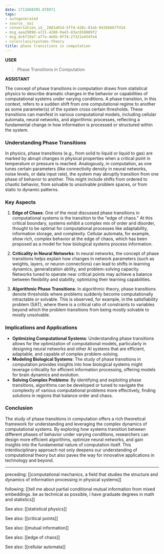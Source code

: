 ```yaml
---
date: 1711668395.078971
tags:
- autogenerated
- source__oai
- conversation_id__2803a01d-5ffd-420c-81eb-04266667f414
- msg_aaa2909d-a721-4280-9a43-83ac658889f2
- msg_dc6719a7-a77a-4e6b-9f74-27321a454fe4
- colorclass/systems-theory
title: phase transitions in computation
---
```


**USER**

>Phase Transitions in Computation


**ASSISTANT**

The concept of phase transitions in computation draws from statistical physics to describe dramatic changes in the behavior or capabilities of computational systems under varying conditions. A phase transition, in this context, refers to a sudden shift from one computational regime to another as some parameter(s) of the system cross certain thresholds. These transitions can manifest in various computational models, including cellular automata, neural networks, and algorithmic processes, reflecting a fundamental change in how information is processed or structured within the system.

### Understanding Phase Transitions

In physics, phase transitions (e.g., from solid to liquid or liquid to gas) are marked by abrupt changes in physical properties when a critical point in temperature or pressure is reached. Analogously, in computation, as one tunes certain parameters (like connectivity density in neural networks, noise levels, or data input rate), the system may abruptly transition from one phase of behavior to another. This might include shifts from ordered to chaotic behavior, from solvable to unsolvable problem spaces, or from static to dynamic patterns.

### Key Aspects

1. **Edge of Chaos**: One of the most discussed phase transitions in computational systems is the transition to the "edge of chaos." At this critical boundary, systems exhibit a complex mix of order and disorder, thought to be optimal for computational processes like adaptability, information storage, and complexity. Cellular automata, for example, show rich, complex behavior at the edge of chaos, which has been proposed as a model for how biological systems process information.

2. **Criticality in Neural Networks**: In neural networks, the concept of phase transitions helps explain how changes in network parameters (such as weights, layers, or neuron connections) can lead to shifts in learning dynamics, generalization ability, and problem-solving capacity. Networks tuned to operate near critical points may achieve a balance between flexibility and stability, optimizing their learning capabilities.

3. **Algorithmic Phase Transitions**: In algorithmic theory, phase transitions denote thresholds where problems suddenly become computationally intractable or solvable. This is observed, for example, in the satisfiability problem (SAT), where there is a critical ratio of constraints to variables beyond which the problem transitions from being mostly solvable to mostly unsolvable.

### Implications and Applications

- **Optimizing Computational Systems**: Understanding phase transitions allows for the optimization of computational models, particularly in designing neural networks and other AI systems that are efficient, adaptable, and capable of complex problem-solving.
- **Modeling Biological Systems**: The study of phase transitions in computation provides insights into how biological systems might leverage criticality for efficient information processing, offering models for brain dynamics and evolution.
- **Solving Complex Problems**: By identifying and exploiting phase transitions, algorithms can be developed or tuned to navigate the complexity of various computational problems more effectively, finding solutions in regions that balance order and chaos.

### Conclusion

The study of phase transitions in computation offers a rich theoretical framework for understanding and leveraging the complex dynamics of computational systems. By exploring how systems transition between different phases of behavior under varying conditions, researchers can design more efficient algorithms, optimize neural networks, and gain insights into the fundamental nature of computation itself. This interdisciplinary approach not only deepens our understanding of computational theory but also paves the way for innovative applications in technology and beyond.


---

preceding: [[computational mechanics, a field that studies the structure and dynamics of information processing in physical systems]]  


following: [[tell me about partial conditional mutual information from mixed embeddings. be as technical as possible, i have graduate degrees in math and statistics]]

See also: [[statistical physics]]


See also: [[critical points]]


See also: [[mutual information]]


See also: [[edge of chaos]]


See also: [[cellular automata]]